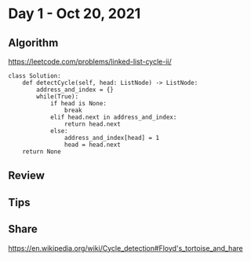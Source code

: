 # Day 1 - Oct 20, 2021
## Algorithm
https://leetcode.com/problems/linked-list-cycle-ii/

    class Solution:
        def detectCycle(self, head: ListNode) -> ListNode:
            address_and_index = {}
            while(True):
                if head is None:
                    break
                elif head.next in address_and_index:
                    return head.next
                else:
                    address_and_index[head] = 1
                    head = head.next
        return None

## Review

## Tips

## Share
https://en.wikipedia.org/wiki/Cycle_detection#Floyd's_tortoise_and_hare
